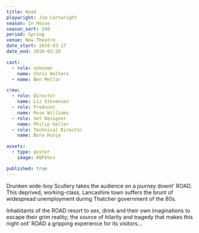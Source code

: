 ```yaml
---
title: Road
playwright: Jim Cartwright
season: In House
season_sort: 240
period: Spring
venue: New Theatre
date_start: 2010-03-17
date_end: 2010-03-20

cast:
  - role: unknown
    name: Chris Walters
  - name: Ben Mellor

crew:
  - role: Director
    name: Liz Stevenson
  - role: Producer
    name: Rose Williams
  - role: Set Designer
    name: Philip Geller
  - role: Technical Director
    name: Bora Hunja

assets:
  - type: poster
    image: 8QFkVcv

published: true
---
```


Drunken wide-boy Scullery takes the audience on a journey downt’ ROAD. This deprived, working-class, Lancashire town suffers the brunt of widespread unemployment during Thatcher government of the 80s.

Inhabitants of the ROAD resort to sex, drink and their own imaginations to escape their grim reality; the source of hilarity and tragedy that makes this night ont’ ROAD a gripping experience for its visitors...
